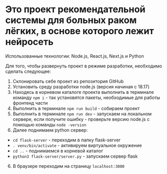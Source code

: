 # Это проект рекомендательной системы для больных раком лёгких, в основе которого лежит нейросеть

Использованные технологии: Node.js, React.js, Next.js и Python  

Для того, чтобы развернуть проект в режиме разработки, необходимо сделать следующее:

1. Склонировать себе проект из репозитория GitHub  
2. Установить среду разработки node.js (версия начиная с 18.17)
3. Находясь в корневом каталоге проекта выполнить в терминале команду `npm i` - так установятся пакеты, необходимые для работы фронтенд части
4. Выполнить в терминале `npm run build` - собираем проект
5. Выполнить в терминале `npm run dev` - запускаем на локальном сервере, если получите ошибку - проверьте версию node.js с помощью команды `node -version`
6. Далее поднимаем python сервер:

- `cd flask-server` - переходим в папку flask-server
- `. venv/bin/activate` - активируем виртуальное окружение
- `cd ..` - поднимаемся в корневой каталог
- `python3 flask-server/server.py` -  запускаем сервер flask

6. В браузере переходим на страницу `localhost:3000`
